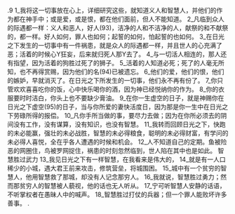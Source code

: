 .9 
1_我将这一切事放在心上，详细研究这些，就知道义人和智慧人，并他们的作为都在神手中；或是爱，或是恨，都在他们面前，但人不能知道。 2_凡临到众人的际遇都一样：义人和恶人，好人(93)，洁净的人和不洁净的人，献祭的和不献祭的，都一样。好人如何，罪人也如何；起誓的如何，怕起誓的也如何。 3_在日光之下发生的一切事中有一件祸患，就是众人的际遇都一样，并且世人的心充满了恶；活着的时候心Y狂妄，后来就归死人那Y去了。 4_与一切活人相连的，那人还有指望，因为活着的狗胜过死了的狮子。 5_活着的人知道必死；死了的人毫无所知，也不再得赏赐，因为他们的名(94)已被遗忘。 6_他们的爱，他们的恨，他们的嫉妒，早就消灭了。在日光之下所发生的一切事，他们永不再有份了。 
7_你只管欢欢喜喜吃你的饭，心中快乐喝你的酒，因为神已经悦纳你的作为。 
8_你的衣服要时时洁白，你头上也不要缺少膏油。 
9_在你一生虚空的日子，就是神赐你在日光之下虚空(95)的日子，当与你所爱的妻快活度日，因为那是你一生中在日光之下劳碌所得的报偿。 10_凡你手所当做的事，要尽力去做；因为在你所必须去的阴间没有工作，没有谋算，没有知识，也没有智慧。 
11_我转而回顾日光之下，快跑的未必能赢，强壮的未必战胜，智慧的未必得粮食，聪明的未必得财富，有学问的未必得人喜悦，全在乎各人遭遇的时候和机会。 12_人不知道自己的定期。鱼被险恶的网圈住，鸟被罗网捉住，祸患的时刻忽然临到，世人陷在其中也是如此。 
智慧胜过武力 
13_我见日光之下有一样智慧，在我看来是伟大的， 14_就是有一人口稀少的小城，遇大君王前来攻击，修筑营垒，将城围困。 15_城中有一个贫穷的智慧人，他用智慧救了那城，却没有人记念那穷人。 16_我就说，智慧胜过勇力；然而那贫穷人的智慧被人藐视，他的话也无人听从。 
17_宁可听智慧人安静的话语，不听掌权者在愚昧人中的喊声。 18_智慧胜过打仗的兵器；但一个罪人能败坏许多善事。 
.